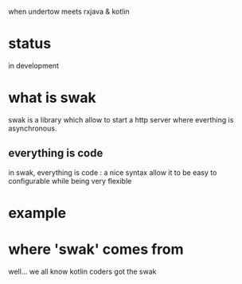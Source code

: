 when undertow meets rxjava & kotlin

# status
in development

# what is swak
swak is a library which allow to start a http server where everthing is asynchronous.

## everything is code
in swak, everything is code : a nice syntax allow it to be easy to configurable
while being very flexible

# example

# where 'swak' comes from
well... we all know kotlin coders got the swak
